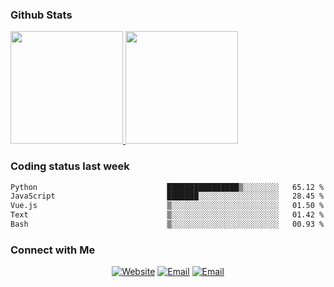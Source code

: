 
### Github Stats

<a href="https://github.com/lileixuan">
  <img height="180em" src="https://github-readme-stats.vercel.app/api?username=lileixuan&theme=buefy&show_icons=true" />
  <img height="180em" src="https://github-readme-stats.vercel.app/api/top-langs/?username=lileixuan&theme=buefy&layout=compact" />
</a>

### Coding status last week 

<!--START_SECTION:waka-->

```txt
Python                             ████████████████▒░░░░░░░░   65.12 %
JavaScript                         ███████░░░░░░░░░░░░░░░░░░   28.45 %
Vue.js                             ▒░░░░░░░░░░░░░░░░░░░░░░░░   01.50 %
Text                               ▒░░░░░░░░░░░░░░░░░░░░░░░░   01.42 %
Bash                               ▒░░░░░░░░░░░░░░░░░░░░░░░░   00.93 %
```

<!--END_SECTION:waka-->

### Connect with Me 

<p align="center">
<a href="https://www.koomu.cn/"><img alt="Website" src="https://img.shields.io/badge/Website-www.koomu.cn-blue?style=flat-square&logo=google-chrome"></a>
<a href="mailto:lileixuan@gmail.com"><img alt="Email" src="https://img.shields.io/badge/Email-lileixuan@gmail.com-blue?style=flat-square&logo=gmail"></a>
<a href="https://www.koomu.cn/rss/"><img alt="Email" src="https://img.shields.io/badge/RSS-www.koomu.cn%2Frss%2F-blue?style=flat-square&logo=rss"></a>


</p>
